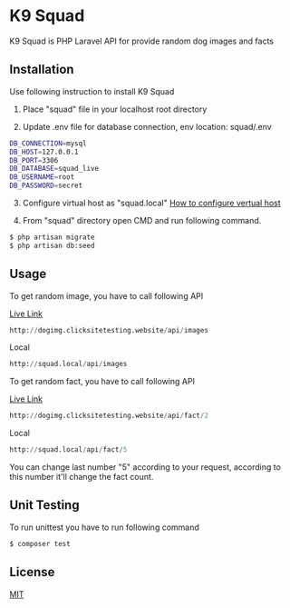 
# K9 Squad

K9 Squad is PHP Laravel API for provide random dog images and facts

## Installation

Use following instruction to install K9 Squad

1. Place "squad" file in your localhost root directory

2. Update .env file for database connection, env location: squad/.env

```bash
DB_CONNECTION=mysql
DB_HOST=127.0.0.1
DB_PORT=3306
DB_DATABASE=squad_live
DB_USERNAME=root
DB_PASSWORD=secret
```
3. Configure virtual host as "squad.local" [How to configure vertual host](https://httpd.apache.org/docs/2.4/vhosts/examples.html)

4. From "squad" directory open CMD and run following command.

```bash
$ php artisan migrate
$ php artisan db:seed
```

## Usage

To get random image, you have to call following API

[Live Link](http://dogimg.clicksitetesting.website/api/images)

```python
http://dogimg.clicksitetesting.website/api/images
```
Local

```python
http://squad.local/api/images
```

To get random fact, you have to call following API

[Live Link](http://dogimg.clicksitetesting.website/api/fact/2)
```python
http://dogimg.clicksitetesting.website/api/fact/2
```

Local
```python
http://squad.local/api/fact/5
```
You can change last number "5" according to your request, according to this number it'll change the fact count.


## Unit Testing
To run unittest you have to run following command

```python
$ composer test
```

## License
[MIT](https://choosealicense.com/licenses/mit/)